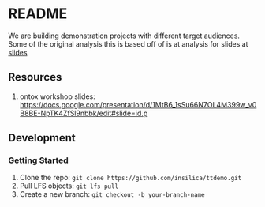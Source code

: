 # README
We are building demonstration projects with different target audiences. Some of the original analysis this is based off of is at analysis for slides at [slides](https://docs.google.com/presentation/u/1/d/1qVXcFiqDb4BzUHOd_m3nPXdWe1adilV8Tk-_kzJkgHs/edit#slide=id.p)

## Resources
1. ontox workshop slides: https://docs.google.com/presentation/d/1MtB6_1sSu66N7OL4M399w_v0B8BE-NpTK4ZfSl9nbbk/edit#slide=id.p

## Development
### Getting Started

1. Clone the repo: `git clone https://github.com/insilica/ttdemo.git`
2. Pull LFS objects: `git lfs pull`
3. Create a new branch: `git checkout -b your-branch-name`



